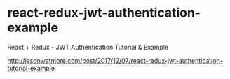 # react-redux-jwt-authentication-example

React + Redux - JWT Authentication Tutorial & Example

http://jasonwatmore.com/post/2017/12/07/react-redux-jwt-authentication-tutorial-example


